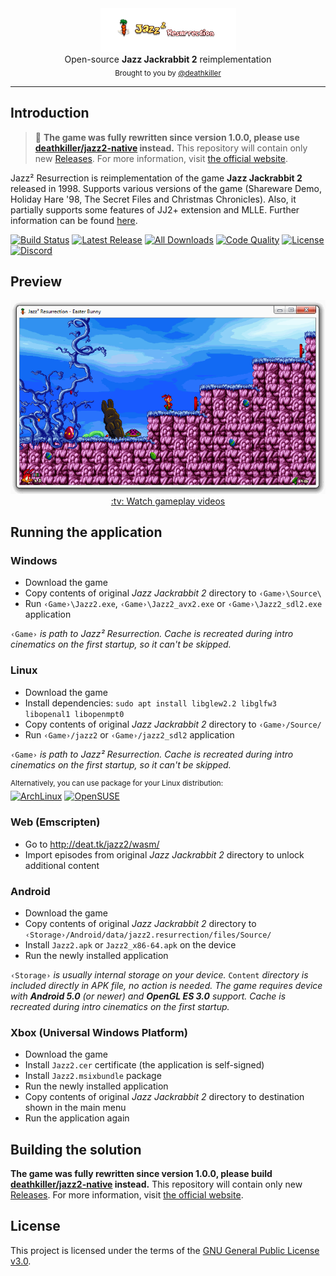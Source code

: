 <div align="center">
    <a href="https://github.com/deathkiller/jazz2"><img src="https://raw.githubusercontent.com/deathkiller/jazz2/master/Docs/Logo.gif" alt="Jazz² Resurrection" title="Jazz² Resurrection"></a>
</div>

<div align="center">
    Open-source <strong>Jazz Jackrabbit 2</strong> reimplementation
</div>

<div align="center">
  <sub>
    Brought to you by <a href="https://github.com/deathkiller">@deathkiller</a>
  </sub>
</div>
<hr/>


## Introduction
> 🚧 **The game was fully rewritten since version 1.0.0, please use **[deathkiller/jazz2-native](https://github.com/deathkiller/jazz2-native)** instead.** This repository will contain only new [Releases](https://github.com/deathkiller/jazz2/releases). For more information, visit [the official website](http://deat.tk/jazz2/).

Jazz² Resurrection is reimplementation of the game **Jazz Jackrabbit 2** released in 1998. Supports various versions of the game (Shareware Demo, Holiday Hare '98, The Secret Files and Christmas Chronicles). Also, it partially supports some features of JJ2+ extension and MLLE. Further information can be found [here](http://deat.tk/jazz2/).

[![Build Status](https://img.shields.io/github/workflow/status/deathkiller/jazz2-native/Linux?logo=data:image/svg+xml;base64,PHN2ZyB4bWxucz0iaHR0cDovL3d3dy53My5vcmcvMjAwMC9zdmciIHZpZXdCb3g9IjAgMCAyNCAyNCI+PHBhdGggZmlsbD0iI2ZmZmZmZiIgZD0iTTI0IDIuNXYxOUwxOCAyNCAwIDE4LjV2LS41NjFsMTggMS41NDVWMHpNMSAxMy4xMTFMNC4zODUgMTAgMSA2Ljg4OWwxLjQxOC0uODI3TDUuODUzIDguNjUgMTIgM2wzIDEuNDU2djExLjA4OEwxMiAxN2wtNi4xNDctNS42NS0zLjQzNCAyLjU4OXpNNy42NDQgMTBMMTIgMTMuMjgzVjYuNzE3eiI+PC9wYXRoPjwvc3ZnPg==)](https://github.com/deathkiller/jazz2-native/actions)
[![Latest Release](https://img.shields.io/github/v/tag/deathkiller/jazz2?label=release)](https://github.com/deathkiller/jazz2/releases/latest)
[![All Downloads](https://img.shields.io/github/downloads/deathkiller/jazz2/total.svg?color=blueviolet)](https://github.com/deathkiller/jazz2/releases)
[![Code Quality](https://img.shields.io/codacy/grade/64eb3ca12bd04c64bf3f3515744b591a.svg?logo=codacy&logoColor=ffffff)](https://www.codacy.com/app/deathkiller/jazz2-native)
[![License](https://img.shields.io/github/license/deathkiller/jazz2-native.svg)](https://github.com/deathkiller/jazz2-native/blob/master/LICENSE)
[![Discord](https://img.shields.io/discord/355651795390955520.svg?color=839ef7&label=chat&logo=discord&logoColor=ffffff&labelColor=586eb5)](https://discord.gg/Y7SBvkD)


## Preview
<div align="center">
    <img src="https://raw.githubusercontent.com/deathkiller/jazz2/master/Docs/Screen2.gif" alt="Preview">
</div>

<div align="center"><a href="https://www.youtube.com/playlist?list=PLfrN-pyVL7k6n2VJF197F0yVOZq4EPTsP">:tv: Watch gameplay videos</a></div>


## Running the application
### Windows
* Download the game
* Copy contents of original *Jazz Jackrabbit 2* directory to `‹Game›\Source\`
* Run `‹Game›\Jazz2.exe`, `‹Game›\Jazz2_avx2.exe` or `‹Game›\Jazz2_sdl2.exe` application

`‹Game›` *is path to Jazz² Resurrection. Cache is recreated during intro cinematics on the first startup, so it can't be skipped.*

### Linux
* Download the game
* Install dependencies: `sudo apt install libglew2.2 libglfw3 libopenal1 libopenmpt0`
* Copy contents of original *Jazz Jackrabbit 2* directory to `‹Game›/Source/`
* Run `‹Game›/jazz2` or `‹Game›/jazz2_sdl2` application

`‹Game›` *is path to Jazz² Resurrection. Cache is recreated during intro cinematics on the first startup, so it can't be skipped.*

<sup>Alternatively, you can use package for your Linux distribution:</sup><br>
[![ArchLinux](https://img.shields.io/badge/Arch%20Linux-grey?logo=archlinux&logoColor=ffffff)](https://aur.archlinux.org/packages/jazz2-git)
[![OpenSUSE](https://img.shields.io/obs/home:mnhauke:games/jazz2/openSUSE_Tumbleweed/x86_64?label=OpenSUSE&logo=opensuse&logoColor=ffffff)](https://build.opensuse.org/package/show/home:mnhauke:games/jazz2)

### Web (Emscripten)
* Go to http://deat.tk/jazz2/wasm/
* Import episodes from original *Jazz Jackrabbit 2* directory to unlock additional content

### Android
* Download the game
* Copy contents of original *Jazz Jackrabbit 2* directory to `‹Storage›/Android/data/jazz2.resurrection/files/Source/`
* Install `Jazz2.apk` or `Jazz2_x86-64.apk` on the device
* Run the newly installed application

`‹Storage›` *is usually internal storage on your device.* `Content` *directory is included directly in APK file, no action is needed. The game requires device with **Android 5.0** (or newer) and **OpenGL ES 3.0** support. Cache is recreated during intro cinematics on the first startup.*

### Xbox (Universal Windows Platform)
* Download the game
* Install `Jazz2.cer` certificate (the application is self-signed)
* Install `Jazz2.msixbundle` package
* Run the newly installed application
* Copy contents of original *Jazz Jackrabbit 2* directory to destination shown in the main menu
* Run the application again


## Building the solution
**The game was fully rewritten since version 1.0.0, please build [deathkiller/jazz2-native](https://github.com/deathkiller/jazz2-native) instead.** This repository will contain only new [Releases](https://github.com/deathkiller/jazz2/releases). For more information, visit [the official website](http://deat.tk/jazz2/).


## License
This project is licensed under the terms of the [GNU General Public License v3.0](./LICENSE).